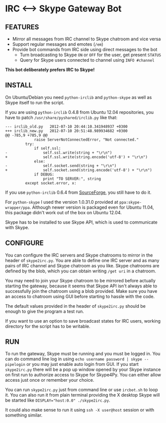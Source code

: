 IRC ⟷  Skype Gateway Bot
=========================

FEATURES
--------

* Mirror all messages from IRC channel to Skype chatroom and vice versa
* Support regular messages and emotes (`/em`)
* Provide bot commands from IRC side using direct messages to the bot
  * Turn broadcasting to Skype `ON` or `OFF` for the user, get present `STATUS`
  * Query for Skype users connected to channel using `INFO #channel`

**This bot deliberately prefers IRC to Skype!**

INSTALL
-------

On Ubuntu/Debian you need `python-irclib` and `python-skype` as well as Skype itself to run the script.

If you are using `python-irclib` 0.4.8 from Ubuntu 12.04 repositories, you have to patch `/usr/share/pyshared/irclib.py` like that:

    --- irclib_old.py	2012-07-10 20:44:10.341948937 +0300
    +++ irclib_new.py	2012-07-10 20:51:48.989934682 +0300
    @@ -785,9 +785,9 @@
                 raise ServerNotConnectedError, "Not connected."
             try:
                 if self.ssl:
    -                self.ssl.write(string + "\r\n")
    +                self.ssl.write(string.encode('utf-8') + "\r\n")
                 else:
    -                self.socket.send(string + "\r\n")
    +                self.socket.send(string.encode('utf-8') + "\r\n")
                 if DEBUG:
                     print "TO SERVER:", string
             except socket.error, x:

If you use `python-irclib` 0.6.4 from [SourceForge][], you still have to do it.

For `python-skype` I used the version 1.0.31.0 provided at `ppa:skype-wrapper/ppa`. Although newer version is packaged even for Ubuntu 11.04, this package didn't work out of the box on Ubuntu 12.04.

Skype has to be installed to use Skype API, which is used to communicate with Skype.

[SourceForge]: http://sourceforge.net/projects/python-irclib/

CONFIGURE
---------

You can configure the IRC servers and Skype chatrooms to mirror in the header of `skype2irc.py`. You are able to define one IRC server and as many pairs of IRC channel and Skype chatroom as you like. Skype chatrooms are defined by the blob, which you can obtain writing `/get uri` in a chatroom.

You may need to join your Skype chatroom to be mirrored before actually starting the gateway, because it seems that Skype API isn't always able to successfully join the chatroom using a blob provided. Make sure you have an access to chatroom using GUI before starting to hassle with the code.

The default values provided in the header of `skype2irc.py` should be enough to give the program a test run.

If you want to use an option to save broadcast states for IRC users, working directory for the script has to be writable.

RUN
--- 

To run the gateway, Skype must be running and you must be logged in. You can do command line log in using `echo username password | skype --pipelogin` or you may just enable auto login from GUI. If you start `skype2irc.py` there will be a pop up window opened by your Skype instance on first run to authorize access to Skype for Skype4Py. You can either allow access just once or remember your choice.

You can run `skype2irc.py` just from command line or use `ircbot.sh` to loop it. You can also run it from plain terminal providing the X desktop Skype will be started like `DISPLAY="host:0.0" ./skype2irc.py`.

It could also make sense to run it using `ssh -X user@host` session or with something similar.
